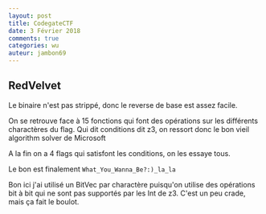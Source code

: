 ```yaml
---
layout: post
title: CodegateCTF
date: 3 Février 2018
comments: true
categories: wu
auteur: jambon69
---
```


## RedVelvet

Le binaire n'est pas strippé, donc le reverse de base est assez facile.

On se retrouve face à 15 fonctions qui font des opérations sur les différents charactères du flag.
Qui dit conditions dit z3, on ressort donc le bon vieil algorithm solver de Microsoft

A la fin on a 4 flags qui satisfont les conditions, on les essaye tous.

Le bon est finalement `What_You_Wanna_Be?:)_la_la`

Bon ici j'ai utilisé un BitVec par charactère puisqu'on utilise des opérations bit à bit qui ne sont pas supportés par les Int de z3. C'est un peu crade, mais ça fait le boulot.
